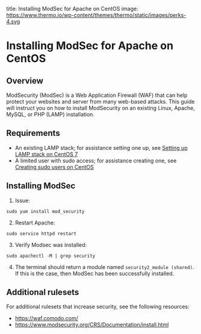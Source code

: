 title: Installing ModSec for Apache on CentOS
image: https://www.thermo.io/wp-content/themes/thermo/static/images/perks-4.svg

# Installing ModSec for Apache on CentOS
## Overview
ModSecurity (ModSec) is a Web Application Firewall (WAF) that can help protect your websites and server from many web-based attacks. This guide will instruct you on how to install ModSecurity on an existing Linux, Apache, MySQL, or PHP (LAMP) installation. 
## Requirements
* An existing LAMP stack; for assistance setting one up, see [Setting up LAMP stack on CentOS 7](https://github.com/thermoio/docs/blob/master/getting-started/setting-up-lamp-stack-on-centos7.md)
* A limited user with sudo access; for assistance creating one, see [Creating sudo users on CentOS](https://github.com/thermoio/docs/blob/master/getting-started/creating-sudo-users-on-centos)
## Installing ModSec
1. Issue:
```
sudo yum install mod_security
```
2. Restart Apache:
```
sudo service httpd restart
```
3. Verify Modsec was installed:
```
sudo apachectl -M | grep security
```
4. The terminal should return a module named `security2_module (shared)`. If this is the case, then ModSec has been successfully installed. 
## Additional rulesets
For additional rulesets that increase security, see the following resources: 
* https://waf.comodo.com/
* https://www.modsecurity.org/CRS/Documentation/install.html
